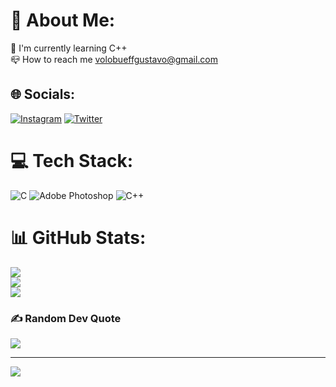 # 💫 About Me:
🌱 I'm currently learning C++<br>📪 How to reach me volobueffgustavo@gmail.com<br>


## 🌐 Socials:
[![Instagram](https://img.shields.io/badge/Instagram-%23E4405F.svg?logo=Instagram&logoColor=white)](https://instagram.com/gustavo_kv) [![Twitter](https://img.shields.io/badge/Twitter-%231DA1F2.svg?logo=Twitter&logoColor=white)](https://twitter.com/gustavo_kv) 

# 💻 Tech Stack:
![C](https://img.shields.io/badge/c-%2300599C.svg?style=for-the-badge&logo=c&logoColor=white) ![Adobe Photoshop](https://img.shields.io/badge/adobephotoshop-%2331A8FF.svg?style=for-the-badge&logo=adobephotoshop&logoColor=white) 
![C++](https://img.shields.io/badge/C++-00599C?style=flat-square&logo=C%2B%2B&logoColor=white)
# 📊 GitHub Stats:
![](https://github-readme-stats.vercel.app/api?username=gustavokv&theme=radical&hide_border=true&include_all_commits=true&count_private=false)<br/>
![](https://github-readme-streak-stats.herokuapp.com/?user=gustavokv&theme=radical&hide_border=true)<br/>
![](https://github-readme-stats.vercel.app/api/top-langs/?username=gustavokv&theme=radical&hide_border=true&include_all_commits=true&count_private=false&layout=compact)

### ✍️ Random Dev Quote
![](https://quotes-github-readme.vercel.app/api?type=horizontal&theme=radical)

---
[![](https://visitcount.itsvg.in/api?id=gustavokv&icon=1&color=12)](https://visitcount.itsvg.in)

<!-- Proudly created with GPRM ( https://gprm.itsvg.in ) -->

